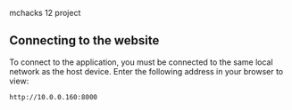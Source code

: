 mchacks 12 project

## Connecting to the website
To connect to the application, you must be connected to the same local network as the host device. Enter the following address in your browser to view:
```
http://10.0.0.160:8000
```
